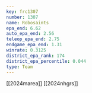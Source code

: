 ```yaml
---
key: frc1307
number: 1307
name: Robosaints
epa_end: 6.62
auto_epa_end: 2.56
teleop_epa_end: 2.75
endgame_epa_end: 1.31
winrate: 0.3125
district_epa_rank: 174
district_epa_percentile: 0.044
type: Team
---
```

[[2024marea]]
[[2024nhgrs]]
